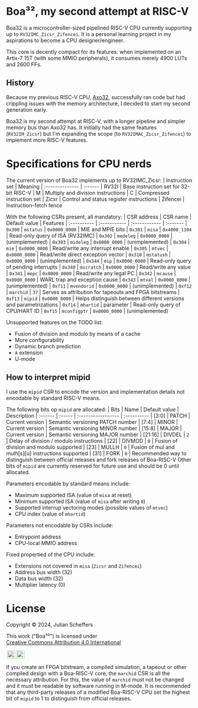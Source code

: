 # Boa³², my second attempt at RISC-V
Boa32 is a microcontroller-sized pipelined RISC-V CPU currently supporting up to `RV32IMC_Zicsr_Zifencei`. It is a personal learning project in my aspirations to become a CPU designer/engineer.

This core is decently compact for its features:
when implemented on an Artix-7 15T (with some MMIO peripherals), it consumes merely 4900 LUTs and 2600 FFs.

## History
Because my previous RISC-V CPU, [Axo32](https://github.com/robotman2412/Axolotl-Risc-V), successfully ran code but had crippling issues with the memory architecture, I decided to start my second generation early.

Boa32 is my second attempt at RISC-V, with a longer pipeline and simpler memory bus than Axo32 has. It initially had the same features (`RV32IM_Zicsr`) but I'm expanding the scope (to `RV32IMAC_Zicsr_Zifencei`) to implement more RISC-V features.



# Specifications for CPU nerds
The current version of Boa32 implements up to RV32IMC_Zicsr:
| Instruction set | Meaning
| :-------------- | :------
| RV32I           | Base instruction set for 32-bit RISC-V
| M               | Multiply and division instructions
| C               | Compressed instruction set
| Zicsr           | Control and status register instructions
| Zifencei        | Instruction-fetch fence

With the following CSRs present, all mandatory:
| CSR address | CSR name     | Default value | Features
| :---------- | :----------- | :------------ | :-------
| `0x300`     | `mstatus`    | `0x0000_0000` | MIE and MPIE bits
| `0x301`     | `misa`       | `0x4000_1104` | Read-only query of ISA (RV32IMC)
| `0x302`     | `medeleg`    | `0x0000_0000` | (unimplemented)
| `0x303`     | `mideleg`    | `0x0000_0000` | (unimplemented)
| `0x304`     | `mie`        | `0x0000_0000` | Read/write any interrupt enable
| `0x305`     | `mtvec`      | `0x0000_0000` | Read/write direct exception vector
| `0x310`     | `mstatush`   | `0x0000_0000` | (unimplemented)
| `0x344`     | `mip`        | `0x0000_0000` | Read-only query of pending interrupts
| `0x340`     | `mscratch`   | `0x0000_0000` | Read/write any value
| `0x341`     | `mepc`       | `0x0000_0000` | Read/write any legal PC
| `0x342`     | `mcause`     | `0x0000_0000` | WARL trap and exception cause
| `0x343`     | `mtval`      | `0x0000_0000` | (unimplemented)
| `0xf11`     | `mvendorid`  | `0x0000_0000` | (unimplemented)
| `0xf12`     | `marchid`    | `37`          | Serves as attribution for tapeouts and FPGA bitstreams
| `0xf13`     | `mipid`      | `0x0000_0000` | Helps distinguish between different versions and parametrizations
| `0xf14`     | `mhartid`    | parameter     | Read-only query of CPU/HART ID
| `0xf15`     | `mconfigptr` | `0x0000_0000` | (unimplemented)

Unsupported features on the TODO list:
- Fusion of division and modulo by means of a cache
- More configurability
- Dynamic branch prediction
- `A` extension
- U-mode

## How to interpret mipid
I use the `mipid` CSR to encode the version and implementation details not encodable by standard RISC-V means.

The following bits op `mipid` are allocated:
| Bits    | Name   | Default value      | Description
| :------ | :----- | :----------------- | :----------
| [3:0]   | PATCH  | Current version    | Semantic versioning PATCH number
| [7:4]   | MINOR  | Current version    | Semantic versioning MINOR number
| [15:8]  | MAJOR  | Current version    | Semantic versioning MAJOR number
| [21:16] | DIVDEL | `2`                | Delay of division / modulo instructions
| [22]    | DIVMOD | `0`                | Fusion of division and modulo supported
| [23]    | MULLH  | `0`                | Fusion of mul and mulh[s][u] instructions supported
| [31]    | FORK   | `0`                | Recommended way to distinguish between official releases and fork releases of Boa-RISC-V
Other bits of `mipid` are currently reserved for future use and should be 0 until allocated.

Parameters encodable by standard means include:
- Maximum supported ISA (value of `misa` at reset)
- Minimum supported ISA (value of `misa` after writing `0`)
- Supported interrup vectoring modes (possible values of `mtvec`)
- CPU index (value of `mhartid`)

Parameters not encodable by CSRs include:
- Entrypoint address
- CPU-local MMIO address

Fixed propertied of the CPU include:
- Extensions not covered in `misa` (`Zicsr` and `Zifencei`)
- Address bus width (32)
- Data bus width (32)
- Multiplier latency (0)


# License
Copyright © 2024, Julian Scheffers

<p xmlns:cc="http://creativecommons.org/ns#" xmlns:dct="http://purl.org/dc/terms/">This work ("Boa³²") is licensed under <a href="http://creativecommons.org/licenses/by/4.0/" target="_blank" rel="license noopener noreferrer" style="display:inline-block;">Creative Commons Attribution 4.0 International

<img style="height:22px!important;margin-left:3px;vertical-align:text-bottom;" src="https://mirrors.creativecommons.org/presskit/icons/cc.svg?ref=chooser-v1"><img style="height:22px!important;margin-left:3px;vertical-align:text-bottom;" src="https://mirrors.creativecommons.org/presskit/icons/by.svg?ref=chooser-v1"></a></p>

If you create an FPGA bitstream, a compiled simulation, a tapeout or other compiled design with a Boa-RISC-V core, the `marchid` CSR is all the necessary attribution. For this, the value of `marchid` must not be changed and it must be readable by software running in M-mode. It is recommended that any third-party releases of a modified Boa-RISC-V CPU set the highest bit of `mipid` to 1 to distinguish from official releases.
